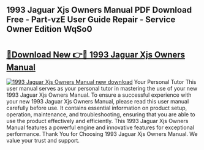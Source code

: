 ## 1993 Jaguar Xjs Owners Manual PDF Download Free - Part-vzE User Guide Repair - Service Owner Edition WqSo0

# <h2><a href="http://bc61888.oget.top/?id=1993+Jaguar+Xjs+Owners+Manual">🔗Download New 👉🔴 1993 Jaguar Xjs Owners Manual</a></h2>

[![1993 Jaguar Xjs Owners Manual new download](https://i.imgur.com/5g1atiW.png)](http://bc61888.oget.top/?id=1993+Jaguar+Xjs+Owners+Manual)
Your Personal Tutor This user manual serves as your personal tutor in mastering the use of your new 1993 Jaguar Xjs Owners Manual. To ensure a successful experience with your new 1993 Jaguar Xjs Owners Manual, please read this user manual carefully before use. It contains essential information on product setup, operation, maintenance, and troubleshooting, ensuring that you are able to use the product effectively and efficiently. This 1993 Jaguar Xjs Owners Manual features a powerful engine and innovative features for exceptional performance. Thank You for Choosing 1993 Jaguar Xjs Owners Manual. We value your trust and support.

